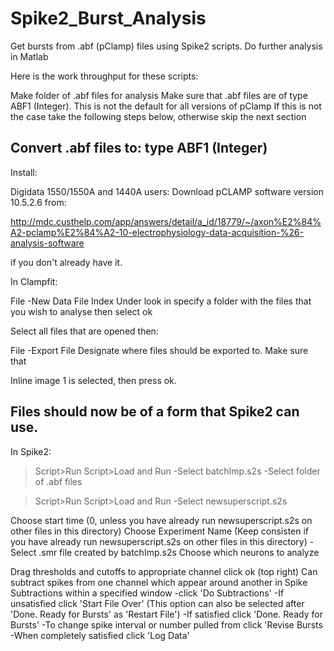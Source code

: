 # Spike2_Burst_Analysis
Get bursts from .abf (pClamp) files using Spike2 scripts. Do further analysis in Matlab

Here is the work throughput for these scripts:

Make folder of .abf files for analysis
Make sure that .abf files are of type ABF1 (Integer). This is not the default for all versions of pClamp
If this is not the case take the following steps below, otherwise skip the next section

Convert .abf files to: type ABF1 (Integer)
---------------------------------------------------------------------------
Install:

Digidata 1550/1550A and 1440A users:
Download pCLAMP software version 10.5.2.6
from:

http://mdc.custhelp.com/app/answers/detail/a_id/18779/~/axon%E2%84%A2-pclamp%E2%84%A2-10-electrophysiology-data-acquisition-%26-analysis-software

if you don't already have it.

In Clampfit:

File
-New Data File Index
   Under look in specify a folder with the files that you wish to analyse then select ok

Select all files that are opened then:

File
-Export File
  Designate where files should be exported to. Make sure that

Inline image 1 is selected, then press ok. 

Files should now be of a form that Spike2 can use.
---------------------------------------------------------------------------

In Spike2:
>Script>Run Script>Load and Run
-Select batchImp.s2s
-Select folder of .abf files

>Script>Run Script>Load and Run
-Select newsuperscript.s2s

Choose start time (0, unless you have already run newsuperscript.s2s on other files in this directory)
Choose Experiment Name (Keep consisten if you have already run newsuperscript.s2s on other files in this directory)
-Select .smr file created by batchImp.s2s
Choose which neurons to analyze

Drag thresholds and cutoffs to appropriate channel
click ok (top right)
Can subtract spikes from one channel which appear around another in Spike Subtractions within a specified window
-click 'Do Subtractions'
-If unsatisfied click  'Start File Over' (This option can also be selected after 'Done. Ready for Bursts' as 'Restart File')
-If satisfied click 'Done. Ready for Bursts'
-To change spike interval or number pulled from click 'Revise Bursts
-When completely satisfied click 'Log Data'



